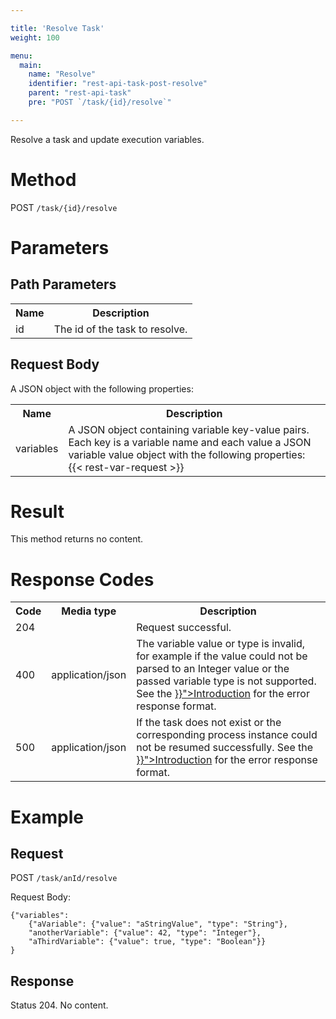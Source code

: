 ```yaml
---

title: 'Resolve Task'
weight: 100

menu:
  main:
    name: "Resolve"
    identifier: "rest-api-task-post-resolve"
    parent: "rest-api-task"
    pre: "POST `/task/{id}/resolve`"

---
```



Resolve a task and update execution variables.


# Method

POST `/task/{id}/resolve`


# Parameters

## Path Parameters

<table class="table table-striped">
  <tr>
    <th>Name</th>
    <th>Description</th>
  </tr>
  <tr>
    <td>id</td>
    <td>The id of the task to resolve.</td>
  </tr>
</table>

## Request Body

A JSON object with the following properties:

<table class="table table-striped">
  <tr>
    <th>Name</th>
    <th>Description</th>
  </tr>
  <tr>
    <td>variables</td>
    <td>A JSON object containing variable key-value pairs. Each key is a variable name and each value a JSON variable value object with the following properties:
    {{< rest-var-request >}}
  </tr>
</table>


# Result

This method returns no content.


# Response Codes

<table class="table table-striped">
  <tr>
    <th>Code</th>
    <th>Media type</th>
    <th>Description</th>
  </tr>
  <tr>
    <td>204</td>
    <td></td>
    <td>Request successful.</td>
  </tr>
  <tr>
    <td>400</td>
    <td>application/json</td>
    <td>The variable value or type is invalid, for example if the value could not be parsed to an Integer value or the passed variable type is not supported. See the <a href="{{< relref "reference/rest/overview/index.md#error-handling" >}}">Introduction</a> for the error response format.</td>
  </tr>      
  <tr>
    <td>500</td>
    <td>application/json</td>
    <td>If the task does not exist or the corresponding process instance could not be resumed successfully. See the <a href="{{< relref "reference/rest/overview/index.md#error-handling" >}}">Introduction</a> for the error response format.</td>
  </tr>
</table>


# Example

## Request

POST `/task/anId/resolve`

Request Body:

    {"variables":
        {"aVariable": {"value": "aStringValue", "type": "String"},
        "anotherVariable": {"value": 42, "type": "Integer"},
        "aThirdVariable": {"value": true, "type": "Boolean"}}
    }

## Response

Status 204. No content.
